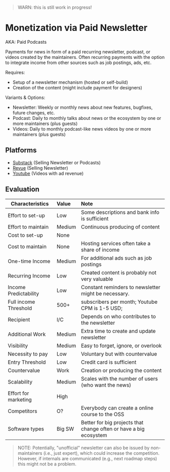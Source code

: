> WARN: this is still work in progress!

# Monetization via Paid Newsletter
AKA: Paid Podcasts

Payments for news in form of a paid recurring newsletter, podcast, or videos created by the maintainers. Often recurring payments with the option to integrate income from other sources such as job postings, ads, etc.

Requires:
* Setup of a newsletter mechanism (hosted or self-build)
* Creation of the content (might include payment for designers) 

Variants & Options:
* Newsletter: Weekly or monthly news about new features, bugfixes, future changes, etc.
* Podcast: Daily to monthly talks about news or the ecosystem by one or more maintainers (plus guests)
* Videos: Daily to monthly podcast-like news videos by one or more maintainers (plus guests)

## Platforms
* [Substack](https://substack.com/) (Selling Newsletter or Podcasts)
* [Revue](https://www.getrevue.co/) (Selling Newsletter)
* [Youtube](https://www.youtube.com/) (Videos with ad revenue)

## Evaluation

| Characteristics                   | Value  | Note |
| --------------------------------- |:------ |:---- |
| Effort to set-up                  | Low    | Some descriptions and bank info is sufficient
| Effort to maintain                | Medium | Continuous producing of content
| Cost to set-up                    | None   | 
| Cost to maintain                  | None   | Hosting services often take a share of income
| One-time Income                   | Medium | For additional ads such as job postings
| Recurring Income                  | Low    | Created content is probably not very valuable 
| Income Predictability             | Low    | Constant reminders to newsletter might be necessary.
| Full income Threshold             | 500+   | subscribers per month; Youtube CPM is 1-5 USD; 
| Recipient                         | I/C    | Depends on who contributes to the newsletter
| Additional Work                   | Medium | Extra time to create and update newsletter
| Visibility                        | Medium | Easy to forget, ignore, or overlook
| Necessity to pay                  | Low    | Voluntary but with countervalue
| Entry Threshold                   | Low    | Credit card is sufficient
| Countervalue                      | Work   | Creation or producing the content
| Scalability                       | Medium | Scales with the number of users (who want the news)
| Effort for marketing              | High   | 
| Competitors                       | O?     | Everybody can create a online course to the OSS
| Software types                    | Big SW | Better for big projects that change often or have a big ecosystem

> NOTE: Potentially, "unofficial" newsletter can also be issued by non-maintainers (i.e., just expert), which could increase the competition. However, if internals are communicated (e.g., next roadmap steps) this might not be a problem.